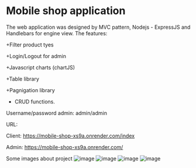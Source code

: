 # Mobile shop application
The web application was designed by MVC pattern, Nodejs - ExpressJS and Handlebars for engine view.
The features:

+Filter product tyes

+Login/Logout for admin

+Javascript charts (chartJS)

+Table library

+Pagnigation library

+ CRUD functions.


Username/password admin: admin/admin

URL: 

Client: https://mobile-shop-xs9a.onrender.com/index

Admin: https://mobile-shop-xs9a.onrender.com/


Some images about project
![image](https://user-images.githubusercontent.com/70305254/200438034-416adc20-e4e0-44da-8c61-a470ff096abb.png)
![image](https://user-images.githubusercontent.com/70305254/200438095-59dca07e-86ad-4ccd-a187-7a3230364ad3.png)
![image](https://user-images.githubusercontent.com/70305254/200438131-88b2afb8-52fe-4102-85b3-6662462aad47.png)
![image](https://user-images.githubusercontent.com/70305254/200438150-07ac4064-85e1-45c1-8024-260282e3432f.png)

